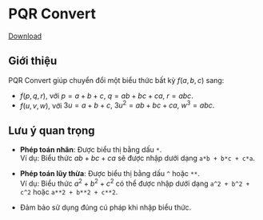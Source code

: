# PQR Convert

[Download](https://github.com/nguyenhuyenag/pqr_convert/releases/)

## Giới thiệu
PQR Convert giúp chuyển đổi một biểu thức bất kỳ $f(a, b, c)$ sang:
- $f(p, q, r),$ với $p = a + b + c, \ q = ab + bc + ca, \ r = abc.$
- $f(u, v, w),$ với $3u = a + b + c, \ 3u^2 = ab + bc + ca, \ w^3 = abc.$

## Lưu ý quan trọng
- **Phép toán nhân**: Được biểu thị bằng dấu `*`.  
   Ví dụ: Biểu thức $ab + bc + ca$ sẽ được nhập dưới dạng `a*b + b*c + c*a`.

- **Phép toán lũy thừa**: Được biểu thị bằng dấu `^` hoặc `**`.  
   Ví dụ: Biểu thức $a^2 + b^2 + c^2$ có thể được nhập dưới dạng `a^2 + b^2 + c^2` hoặc `a**2 + b**2 + c**2`.

- Đảm bảo sử dụng đúng cú pháp khi nhập biểu thức.
